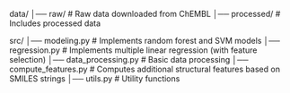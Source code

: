 data/
│── raw/               # Raw data downloaded from ChEMBL
│── processed/         # Includes processed data

src/
│── modeling.py        # Implements random forest and SVM models
│── regression.py      # Implements multiple linear regression (with feature selection)
│── data_processing.py # Basic data processing
│── compute_features.py # Computes additional structural features based on SMILES strings
│── utils.py           # Utility functions